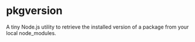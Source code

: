 # pkgversion
A tiny Node.js utility to retrieve the installed version of a package from your local node_modules.
